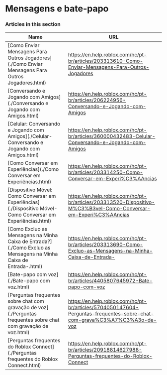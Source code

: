 # Mensagens e bate-papo  
### Articles in this section
Name|URL
-|-
[Como Enviar Mensagens Para Outros Jogadores](./Como Enviar Mensagens Para Outros Jogadores.html) |https://en.help.roblox.com/hc/pt-br/articles/203313610-Como-Enviar-Mensagens-Para-Outros-Jogadores
[Conversando e Jogando com Amigos](./Conversando e Jogando com Amigos.html) |https://en.help.roblox.com/hc/pt-br/articles/206224956-Conversando-e-Jogando-com-Amigos
[Celular: Conversando e Jogando com Amigos](./Celular- Conversando e Jogando com Amigos.html) |https://en.help.roblox.com/hc/pt-br/articles/360000432483-Celular-Conversando-e-Jogando-com-Amigos
[Como Conversar em Experiências](./Como Conversar em Experiências.html) |https://en.help.roblox.com/hc/pt-br/articles/203314250-Como-Conversar-em-Experi%C3%AAncias
[Dispositivo Móvel: Como Conversar em Experiências](./Dispositivo Móvel- Como Conversar em Experiências.html) |https://en.help.roblox.com/hc/pt-br/articles/203313520-Dispositivo-M%C3%B3vel-Como-Conversar-em-Experi%C3%AAncias
[Como Excluo as Mensagens na Minha Caixa de Entrada?](./Como Excluo as Mensagens na Minha Caixa de Entrada-.html) |https://en.help.roblox.com/hc/pt-br/articles/203313690-Como-Excluo-as-Mensagens-na-Minha-Caixa-de-Entrada-
[Bate-papo com voz](./Bate-papo com voz.html) |https://en.help.roblox.com/hc/pt-br/articles/4405807645972-Bate-papo-com-voz
[Perguntas frequentes sobre chat com gravação de voz](./Perguntas frequentes sobre chat com gravação de voz.html) |https://en.help.roblox.com/hc/pt-br/articles/5704050147604-Perguntas-frequentes-sobre-chat-com-grava%C3%A7%C3%A3o-de-voz
[Perguntas frequentes do Roblox Connect](./Perguntas frequentes do Roblox Connect.html) |https://en.help.roblox.com/hc/pt-br/articles/20918814627988-Perguntas-frequentes-do-Roblox-Connect